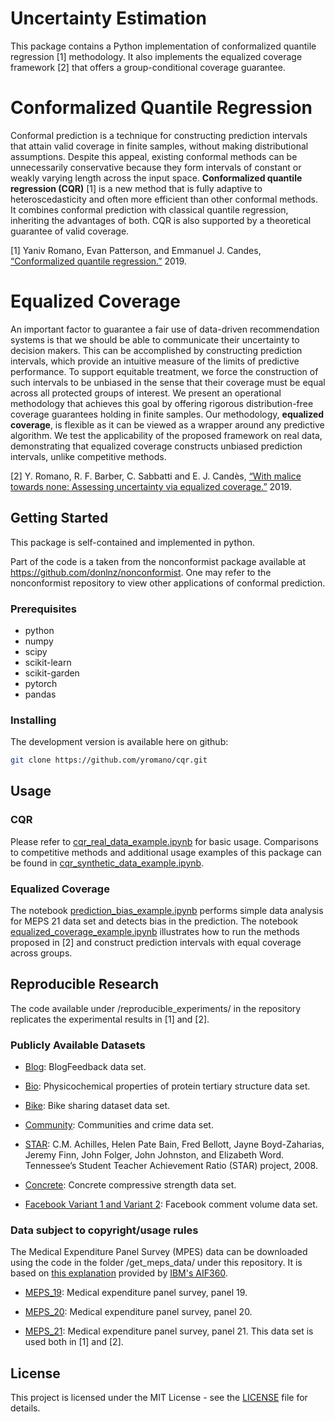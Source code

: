 # Uncertainty Estimation

This package contains a Python implementation of conformalized quantile regression [1] methodology. It also implements the equalized coverage framework [2] that offers a group-conditional coverage guarantee.

# Conformalized Quantile Regression

Conformal prediction is a technique for constructing prediction intervals that attain valid coverage in finite samples, without making distributional assumptions. Despite this appeal, existing conformal methods can be unnecessarily conservative because they form intervals of constant or weakly varying length across the input space. **Conformalized quantile regression (CQR)** [1] is a new method that is fully adaptive to heteroscedasticity and often more efficient than other conformal methods. It combines conformal prediction with classical quantile regression, inheriting the advantages of both. CQR is also supported by a theoretical guarantee of valid coverage.

[1] Yaniv Romano, Evan Patterson, and Emmanuel J. Candes, [“Conformalized quantile regression.”](https://arxiv.org/abs/1905.03222) 2019.

# Equalized Coverage

An important factor to guarantee a fair use of data-driven recommendation systems is that we should be able to communicate their uncertainty to decision makers. This can be accomplished by constructing prediction intervals, which provide an intuitive measure of the limits of predictive performance. To support equitable treatment, we force the construction of such intervals to be unbiased in the sense that their coverage must be equal across all protected groups of interest. We present an operational methodology that achieves this goal by offering rigorous distribution-free coverage guarantees holding in finite samples. Our methodology, **equalized coverage**, is flexible as it can be viewed as a wrapper around any predictive algorithm. We test the applicability of the proposed framework on real data, demonstrating that equalized coverage constructs unbiased prediction intervals, unlike competitive methods.

[2] Y. Romano, R. F. Barber, C. Sabbatti and E. J. Candès, [“With malice towards none: Assessing uncertainty via equalized coverage.”](https://statweb.stanford.edu/~candes/papers/EqualizedCoverage.pdf) 2019.

## Getting Started

This package is self-contained and implemented in python.

Part of the code is a taken from the nonconformist package available at https://github.com/donlnz/nonconformist. One may refer to the nonconformist repository to view other applications of conformal prediction.  

### Prerequisites

* python
* numpy
* scipy
* scikit-learn
* scikit-garden
* pytorch
* pandas

### Installing

The development version is available here on github:
```bash
git clone https://github.com/yromano/cqr.git
```

## Usage

### CQR

Please refer to [cqr_real_data_example.ipynb](cqr_real_data_example.ipynb) for basic usage. Comparisons to competitive methods and additional usage examples of this package can be found in [cqr_synthetic_data_example.ipynb](cqr_synthetic_data_example.ipynb).

### Equalized Coverage

The notebook [prediction_bias_example.ipynb](prediction_bias_example.ipynb) performs simple data analysis for MEPS 21 data set and detects bias in the prediction. The notebook [equalized_coverage_example.ipynb](equalized_coverage_example.ipynb) illustrates how to run the methods proposed in [2] and construct prediction intervals with equal coverage across groups.

## Reproducible Research

The code available under /reproducible_experiments/ in the repository replicates the experimental results in [1] and [2].

### Publicly Available Datasets

* [Blog](https://archive.ics.uci.edu/ml/datasets/BlogFeedback): BlogFeedback data set.

* [Bio](https://archive.ics.uci.edu/ml/datasets/Physicochemical+Properties+of+Protein+Tertiary+Structure): Physicochemical  properties  of  protein  tertiary  structure  data  set.

* [Bike](https://archive.ics.uci.edu/ml/datasets/bike+sharing+dataset): Bike  sharing  dataset  data  set.

* [Community](http://archive.ics.uci.edu/ml/datasets/communities+and+crime): Communities   and   crime   data   set.

* [STAR](https://www.rdocumentation.org/packages/AER/versions/1.2-6/topics/STAR): C.M. Achilles, Helen Pate Bain, Fred Bellott, Jayne Boyd-Zaharias, Jeremy Finn, John Folger, John Johnston, and Elizabeth Word. Tennessee’s Student Teacher Achievement Ratio (STAR) project, 2008.

* [Concrete](http://archive.ics.uci.edu/ml/datasets/concrete+compressive+strength): Concrete compressive strength data set.

* [Facebook Variant 1 and Variant 2](https://archive.ics.uci.edu/ml/datasets/Facebook+Comment+Volume+Dataset): Facebook  comment  volume  data  set.

### Data subject to copyright/usage rules

The Medical Expenditure Panel Survey (MPES) data can be downloaded using the code in the folder /get_meps_data/ under this repository. It is based on [this explanation](https://github.com/IBM/AIF360/blob/master/aif360/data/raw/meps/README.md) provided by [IBM's AIF360](https://github.com/IBM/AIF360).

* [MEPS_19](https://meps.ahrq.gov/mepsweb/data_stats/download_data_files_detail.jsp?cboPufNumber=HC-181): Medical expenditure panel survey,  panel 19.

* [MEPS_20](https://meps.ahrq.gov/mepsweb/data_stats/download_data_files_detail.jsp?cboPufNumber=HC-181): Medical expenditure panel survey,  panel 20.

* [MEPS_21](https://meps.ahrq.gov/mepsweb/data_stats/download_data_files_detail.jsp?cboPufNumber=HC-192): Medical expenditure panel survey,  panel 21. This data set is used both in [1] and [2].

## License

This project is licensed under the MIT License - see the [LICENSE](LICENSE) file for details.
